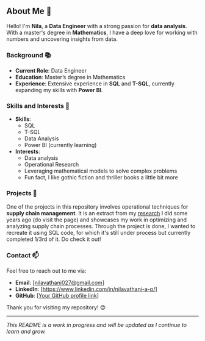 ## About Me 🌟

Hello! I'm **Nila**, a **Data Engineer** with a strong passion for **data analysis**. With a master's degree in **Mathematics**, I have a deep love for working with numbers and uncovering insights from data.

### Background 📚

- **Current Role**: Data Engineer
- **Education**: Master’s degree in Mathematics
- **Experience**: Extensive experience in **SQL** and **T-SQL**, currently expanding my skills with **Power BI**.

### Skills and Interests 🎯

- **Skills**: 
  - SQL
  - T-SQL
  - Data Analysis
  - Power BI (currently learning)
- **Interests**: 
  - Data analysis
  - Operational Research
  - Leveraging mathematical models to solve complex problems
  - Fun fact, I like gothic fiction and thriller books a little bit more

### Projects 🚀

One of the projects in this repository involves operational techniques for **supply chain management**. It is an extract from my [research](https://drive.google.com/file/d/1o-VWM3CXqsH7KAjNRYN_PLMT2Md5Pbpi/view?usp=sharing) I did some years ago (do visit the page) and showcases my work in optimizing and analyzing supply chain processes. Through the project is done, I wanted to recreate it using SQL code, for which it's still under process but currently completed 1/3rd of it. Do check it out!

### Contact 📫

Feel free to reach out to me via:

- **Email**: [nilavathani027@gmail.com]
- **LinkedIn**: [https://www.linkedin.com/in/nilavathani-a-p/]
- **GitHub**: [[Your GitHub profile link](https://github.com/NilavathaniAP/MyProjects)]

Thank you for visiting my repository! 😊

---

*This README is a work in progress and will be updated as I continue to learn and grow.*
